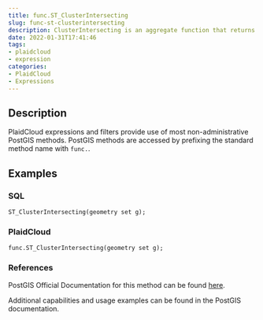 ```yaml
---
title: func.ST_ClusterIntersecting
slug: func-st-clusterintersecting
description: ClusterIntersecting is an aggregate function that returns an array of GeometryCollections that represent an interconnected set of geometries
date: 2022-01-31T17:41:46
tags:
- plaidcloud
- expression
categories:
- PlaidCloud
- Expressions
---
```



## Description


PlaidCloud expressions and filters provide use of most non-administrative PostGIS methods. PostGIS methods are accessed by prefixing the standard method name with `func.`.



## Examples


### SQL



```
ST_ClusterIntersecting(geometry set g);
```


### PlaidCloud



```
func.ST_ClusterIntersecting(geometry set g);
```


### References


PostGIS Official Documentation for this method can be found [here](https://postgis.net/docs/manual-3.1/ST_ClusterIntersecting.html).



Additional capabilities and usage examples can be found in the PostGIS documentation.

